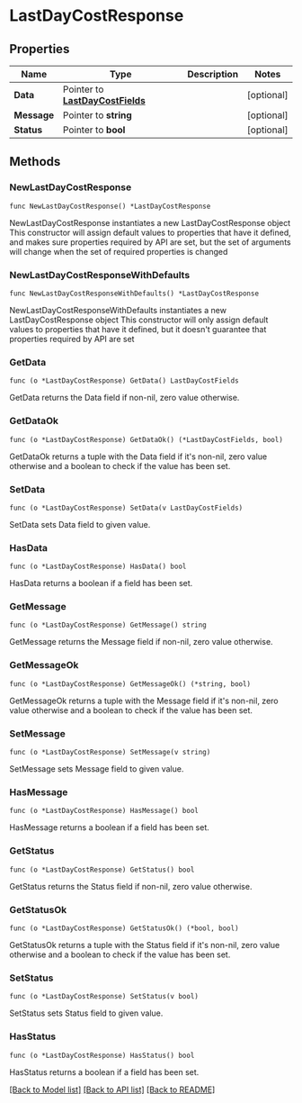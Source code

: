 # LastDayCostResponse

## Properties

Name | Type | Description | Notes
------------ | ------------- | ------------- | -------------
**Data** | Pointer to [**LastDayCostFields**](LastDayCostFields.md) |  | [optional] 
**Message** | Pointer to **string** |  | [optional] 
**Status** | Pointer to **bool** |  | [optional] 

## Methods

### NewLastDayCostResponse

`func NewLastDayCostResponse() *LastDayCostResponse`

NewLastDayCostResponse instantiates a new LastDayCostResponse object
This constructor will assign default values to properties that have it defined,
and makes sure properties required by API are set, but the set of arguments
will change when the set of required properties is changed

### NewLastDayCostResponseWithDefaults

`func NewLastDayCostResponseWithDefaults() *LastDayCostResponse`

NewLastDayCostResponseWithDefaults instantiates a new LastDayCostResponse object
This constructor will only assign default values to properties that have it defined,
but it doesn't guarantee that properties required by API are set

### GetData

`func (o *LastDayCostResponse) GetData() LastDayCostFields`

GetData returns the Data field if non-nil, zero value otherwise.

### GetDataOk

`func (o *LastDayCostResponse) GetDataOk() (*LastDayCostFields, bool)`

GetDataOk returns a tuple with the Data field if it's non-nil, zero value otherwise
and a boolean to check if the value has been set.

### SetData

`func (o *LastDayCostResponse) SetData(v LastDayCostFields)`

SetData sets Data field to given value.

### HasData

`func (o *LastDayCostResponse) HasData() bool`

HasData returns a boolean if a field has been set.

### GetMessage

`func (o *LastDayCostResponse) GetMessage() string`

GetMessage returns the Message field if non-nil, zero value otherwise.

### GetMessageOk

`func (o *LastDayCostResponse) GetMessageOk() (*string, bool)`

GetMessageOk returns a tuple with the Message field if it's non-nil, zero value otherwise
and a boolean to check if the value has been set.

### SetMessage

`func (o *LastDayCostResponse) SetMessage(v string)`

SetMessage sets Message field to given value.

### HasMessage

`func (o *LastDayCostResponse) HasMessage() bool`

HasMessage returns a boolean if a field has been set.

### GetStatus

`func (o *LastDayCostResponse) GetStatus() bool`

GetStatus returns the Status field if non-nil, zero value otherwise.

### GetStatusOk

`func (o *LastDayCostResponse) GetStatusOk() (*bool, bool)`

GetStatusOk returns a tuple with the Status field if it's non-nil, zero value otherwise
and a boolean to check if the value has been set.

### SetStatus

`func (o *LastDayCostResponse) SetStatus(v bool)`

SetStatus sets Status field to given value.

### HasStatus

`func (o *LastDayCostResponse) HasStatus() bool`

HasStatus returns a boolean if a field has been set.


[[Back to Model list]](../README.md#documentation-for-models) [[Back to API list]](../README.md#documentation-for-api-endpoints) [[Back to README]](../README.md)


